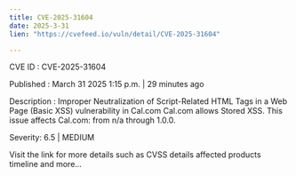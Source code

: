 ```yaml
---
title: CVE-2025-31604
date: 2025-3-31
lien: "https://cvefeed.io/vuln/detail/CVE-2025-31604"

---
```


CVE ID : CVE-2025-31604

Published :  March 31
2025
1:15 p.m. | 29 minutes ago

Description : Improper Neutralization of Script-Related HTML Tags in a Web Page (Basic XSS) vulnerability in Cal.com Cal.com allows Stored XSS. This issue affects Cal.com: from n/a through 1.0.0.

Severity: 6.5 | MEDIUM

Visit the link for more details
such as CVSS details
affected products
timeline
and more...
